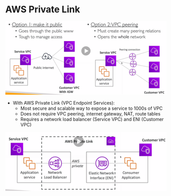 # AWS Private Link

![ExposingServicesToOtherVPC](images/ExposingServicesToOtherVPC.png)

* With AWS Private Link (VPC Endpoint Services):
  * Most secure and scalable way to expose a service to 1000s of VPC
  * Does not require VPC peering, internet gateway, NAT, route tables
  * Requires a network load balancer (Service VPC) and ENI (Customer VPC)

![PrivateLink](images/PrivateLink.png)
